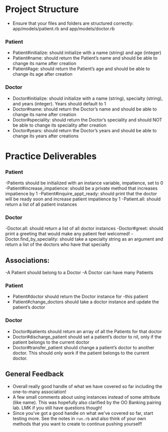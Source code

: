# Project Structure
  - Ensure that your files and folders are structured correctly: app/models/patient.rb and app/models/doctor.rb

### Patient
  - Patient#initialize: should initialize with a name (string) and age (integer)
  - Patient#name: should return the Patient’s name and should be able to change its name after creation
  - Patient#age: should return the Patient’s age and should be able to change its age after creation
### Doctor
  - Doctor#initialize: should initialize with a name (string), specialty (string), and years (integer). Years should default to 1
  - Doctor#name: should return the Doctor’s name and should be able to change its name after creation
  - Doctor#speciality: should return the Doctor’s speciality and should NOT be able to change its speciality after creation
  - Doctor#years: should return the Doctor’s years and should be able to change its years after creations

# Practice Deliverables
### Patient
  -Patients should be initialized with an instance variable, impatience, set to 0
  -Patient#increase_impatience: should be a private method that increases impatience by 1
  -Patient#inquire_appt_ready: should print that the doctor will be ready soon and increase patient impatience by 1
  -Patient.all: should return a list of all patient instances
### Doctor
  -Doctor.all: should return a list of all doctor instances
  -Doctor#greet: should print a greeting that would make any patient feel welcomed!
  -Doctor.find_by_speciality: should take a specialty string as an argument and return a list of the doctors who have that specialty
## Associations:
  -A Patient should belong to a Doctor
  -A Doctor can have many Patients
### Patient
  - Patient#doctor should return the Doctor instance for -this patient
  - Patient#change_doctors should take a doctor instance and update the patient’s doctor
  ### Doctor
  - Doctor#patients should return an array of all the Patients for that doctor
  - Doctor#discharge_patient should set a patient’s doctor to nil, only if the patient belongs to the current doctor
  - Doctor#transfer_patient should change a patient’s doctor to another doctor. This should only work if the patient belongs to the current doctor.


## General Feedback
- Overall really good handle of what we have covered so far including the one-to-many association!
- A few small comments about using instances instead of some attribute (like name). This was hopefully also clarified by the OO Banking pairing lab. LMK if you still have questions though!
- Since you've got a good handle on what we've covered so far, start testing more. See the notes in `run.rb` and also think of your own methods that you want to create to continue pushing yourself! 